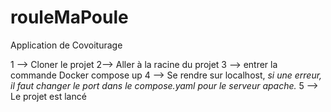 # rouleMaPoule
Application de Covoiturage


1 --> Cloner le projet
2--> Aller à la racine du projet
3 --> entrer la commande Docker compose up 
4 --> Se rendre sur localhost, *si une erreur, il faut changer le port dans le compose.yaml pour le serveur apache.*
5 --> Le projet est lancé
